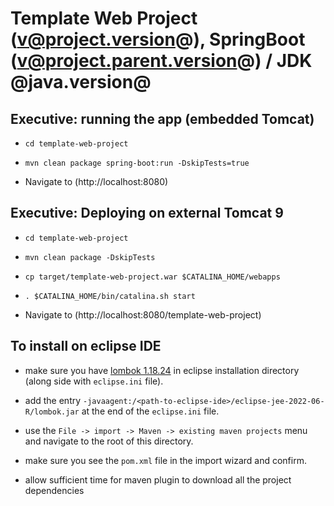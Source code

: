 Template Web Project (v@project.version@), SpringBoot (v@project.parent.version@) / JDK @java.version@
=======================================================================

## Executive: running the app (embedded Tomcat)

* `cd template-web-project`

* `mvn clean package spring-boot:run -DskipTests=true`

* Navigate to (http://localhost:8080)

## Executive: Deploying on external Tomcat 9

* `cd template-web-project`

* `mvn clean package -DskipTests`

* `cp target/template-web-project.war $CATALINA_HOME/webapps`

* `. $CATALINA_HOME/bin/catalina.sh start`

*  Navigate to (http://localhost:8080/template-web-project)


## To install on eclipse IDE

* make sure you have [lombok 1.18.24](https://projectlombok.org/download) in eclipse installation directory (along side with `eclipse.ini` file).

* add the entry `-javaagent:/<path-to-eclipse-ide>/eclipse-jee-2022-06-R/lombok.jar` at the end of the `eclipse.ini` file.

* use the `File -> import -> Maven -> existing maven projects` menu and navigate to the root of this directory.

* make sure you see the `pom.xml` file in the import wizard and confirm.

* allow sufficient time for maven plugin to download all the project dependencies

